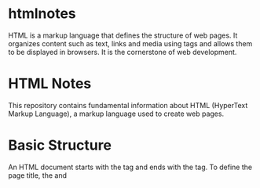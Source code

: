 # htmlnotes

HTML is a markup language that defines the structure of web pages. It organizes content such as text, links and media using tags and allows them to be displayed in browsers. It is the cornerstone of web development.

# HTML Notes
This repository contains fundamental information about HTML (HyperText Markup Language), a markup language used to create web pages.

# Basic Structure
An HTML document starts with the <html> tag and ends with the </html> tag. To define the page title, the <head> and <title> tags are used. The content of the page is defined using the <body> tag.

# Links
To create links to other pages or resources, use the <a> (anchor) tag.
The href attribute is used to add URLs or file paths to links.

# Images
To add images to a page, use the <img> tag.
The src attribute specifies the path of the image file.

# Lists and Tables
For unordered lists, use the <ul> tag, and for ordered lists, use the <ol> tag.
List items are contained within the <li> tag.
To create a table, use the <table> tag, <tr> for rows, <td> for cells, and <th> for header cells.

# Forms
To capture user input, use the <form> tag.
Various tags are available for different form elements like textboxes, password fields, checkboxes, etc. (<input>, <textarea>, <select>).

# HTML Notları

Bu repository, HTML (HyperText Markup Language) hakkında temel bilgiler içermektedir. HTML, web sayfalarını oluşturmak için kullanılan bir işaretleme dilidir.

## Temel Yapı

HTML belgesi `<html>` etiketi içinde başlar ve `</html>` etiketi ile biter. Sayfa başlığını tanımlamak için `<head>` ve `<title>` etiketleri kullanılır. Sayfa içeriğini tanımlamak için `<body>` etiketi kullanılır.

## Bağlantılar

- Diğer sayfalara veya kaynaklara bağlantı oluşturmak için `<a>` (anchor) etiketi kullanılır.
- Bağlantılara URL veya dosya yolu eklemek için `href` özniteliği kullanılır.

## Resimler

- Sayfaya resim eklemek için `<img>` etiketi kullanılır.
- Resim dosyasının yolunu belirtmek için `src` özniteliği kullanılır.

## Liste ve Tablolar

- Sırasız liste oluşturmak için `<ul>`, sıralı liste için `<ol>` kullanılır.
- Liste öğeleri `<li>` etiketi içinde yer alır.
- Tablo oluşturmak için `<table>`, satırlar için `<tr>`, hücreler için `<td>` ve başlık hücreleri için `<th>` etiketleri kullanılır.

## Formlar

- Kullanıcı girişi almak için `<form>` etiketi kullanılır.
- Metin kutuları, şifre alanları, onay kutuları gibi formlar için çeşitli etiketler bulunur (`<input>`, `<textarea>`, `<select>`).
